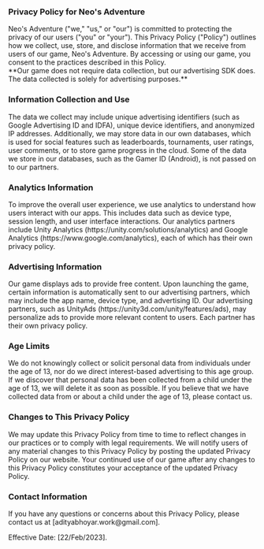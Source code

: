 <h3>Privacy Policy for Neo's Adventure</h3>
Neo's Adventure ("we," "us," or "our") is committed to protecting the privacy of our users ("you" or "your"). This Privacy Policy ("Policy") outlines how we collect, use, store, and disclose information that we receive from users of our game, Neo's Adventure. By accessing or using our game, you consent to the practices described in this Policy.
<br>
**Our game does not require data collection, but our advertising SDK does. The data collected is solely for advertising purposes.**

<h3>Information Collection and Use</h3>
The data we collect may include unique advertising identifiers (such as Google Advertising ID and IDFA), unique device identifiers, and anonymized IP addresses. Additionally, we may store data in our own databases, which is used for social features such as leaderboards, tournaments, user ratings, user comments, or to store game progress in the cloud. Some of the data we store in our databases, such as the Gamer ID (Android), is not passed on to our partners.

<h3>Analytics Information</h3>
To improve the overall user experience, we use analytics to understand how users interact with our apps. This includes data such as device type, session length, and user interface interactions. Our analytics partners include Unity Analytics (https://unity.com/solutions/analytics) and Google Analytics (https://www.google.com/analytics), each of which has their own privacy policy.

<h3>Advertising Information</h3>
Our game displays ads to provide free content. Upon launching the game, certain information is automatically sent to our advertising partners, which may include the app name, device type, and advertising ID. Our advertising partners, such as UnityAds (https://unity3d.com/unity/features/ads), may personalize ads to provide more relevant content to users. Each partner has their own privacy policy.

<h3>Age Limits</h3>
We do not knowingly collect or solicit personal data from individuals under the age of 13, nor do we direct interest-based advertising to this age group. If we discover that personal data has been collected from a child under the age of 13, we will delete it as soon as possible. If you believe that we have collected data from or about a child under the age of 13, please contact us.


<h3>Changes to This Privacy Policy</h3>
We may update this Privacy Policy from time to time to reflect changes in our practices or to comply with legal requirements. We will notify users of any material changes to this Privacy Policy by posting the updated Privacy Policy on our website. Your continued use of our game after any changes to this Privacy Policy constitutes your acceptance of the updated Privacy Policy.

<h3>Contact Information</h3>
If you have any questions or concerns about this Privacy Policy, please contact us at [adityabhoyar.work@gmail.com].


Effective Date: [22/Feb/2023].
